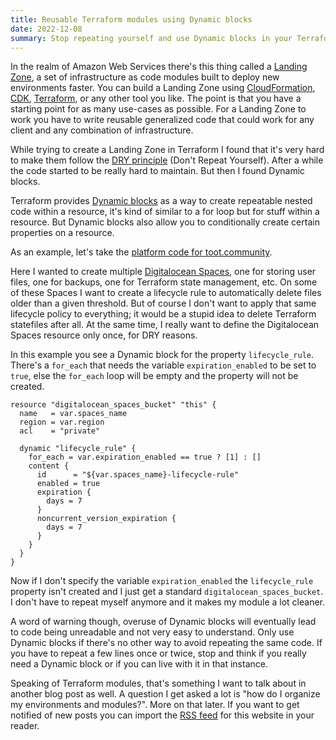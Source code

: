 ```yaml
---
title: Reusable Terraform modules using Dynamic blocks
date: 2022-12-08
summary: Stop repeating yourself and use Dynamic blocks in your Terraform resources
---
```


In the realm of Amazon Web Services there's this thing called a [Landing Zone](https://docs.aws.amazon.com/prescriptive-guidance/latest/migration-aws-environment/understanding-landing-zones.html), a set of infrastructure as code modules built to deploy new environments faster. You can build a Landing Zone using [CloudFormation](https://aws.amazon.com/cloudformation/), [CDK](https://aws.amazon.com/cdk/), [Terraform](https://www.terraform.io), or any other tool you like. The point is that you have a starting point for as many use-cases as possible. For a Landing Zone to work you have to write reusable generalized code that could work for any client and any combination of infrastructure.

While trying to create a Landing Zone in Terraform I found that it's very hard to make them follow the [DRY principle](https://en.wikipedia.org/wiki/Don%27t_repeat_yourself) (Don't Repeat Yourself). After a while the code started to be really hard to maintain. But then I found Dynamic blocks.

Terraform provides [Dynamic blocks](https://developer.hashicorp.com/terraform/language/expressions/dynamic-blocks) as a way to create repeatable nested code within a resource, it's kind of similar to a for loop but for stuff within a resource. But Dynamic blocks also allow you to conditionally create certain properties on a resource.

As an example, let's take the [platform code for toot.community](https://github.com/toot-community/platform).

Here I wanted to create multiple [Digitalocean Spaces](https://www.digitalocean.com/products/spaces), one for storing user files, one for backups, one for Terraform state management, etc. On some of these Spaces I want to create a lifecycle rule to automatically delete files older than a given threshold. But of course I don't want to apply that same lifecycle policy to everything; it would be a stupid idea to delete Terraform statefiles after all. At the same time, I really want to define the Digitalocean Spaces resource only once, for DRY reasons.

In this example you see a Dynamic block for the property `lifecycle_rule`. There's a `for_each` that needs the variable `expiration_enabled` to be set to `true`, else the `for_each` loop will be empty and the property will not be created.

```hcl
resource "digitalocean_spaces_bucket" "this" {
  name   = var.spaces_name
  region = var.region
  acl    = "private"

  dynamic "lifecycle_rule" {
    for_each = var.expiration_enabled == true ? [1] : []
    content {
      id      = "${var.spaces_name}-lifecycle-rule"
      enabled = true
      expiration {
        days = 7
      }
      noncurrent_version_expiration {
        days = 7
      }
    }
  }
}
```

Now if I don't specify the variable `expiration_enabled` the `lifecycle_rule` property isn't created and I just get a standard `digitalocean_spaces_bucket`. I don't have to repeat myself anymore and it makes my module a lot cleaner.

A word of warning though, overuse of Dynamic blocks will eventually lead to code being unreadable and not very easy to understand. Only use Dynamic blocks if there's no other way to avoid repeating the same code. If you have to repeat a few lines once or twice, stop and think if you really need a Dynamic block or if you can live with it in that instance.

Speaking of Terraform modules, that's something I want to talk about in another blog post as well. A question I get asked a lot is "how do I organize my environments and modules?". More on that later. If you want to get notified of new posts you can import the [RSS feed](https://mijndertstuij.nl/feed.xml) for this website in your reader.
